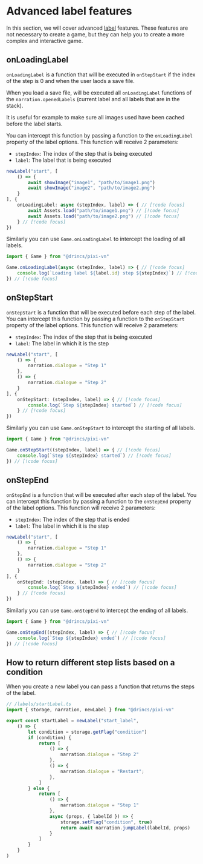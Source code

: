 # Advanced label features

In this section, we will cover advanced [label](/start/labels.md) features. These features are not necessary to create a game, but they can help you to create a more complex and interactive game.

## onLoadingLabel

`onLoadingLabel` is a function that will be executed in `onStepStart` if the index of the step is 0 and when the user laods a save file.

When you load a save file, will be executed all `onLoadingLabel` functions of the `narration.openedLabels` (current label and all labels that are in the stack).

It is useful for example to make sure all images used have been cached before the label starts.

You can intercept this function by passing a function to the `onLoadingLabel` property of the label options. This function will receive 2 parameters:

* `stepIndex`: The index of the step that is being executed
* `label`: The label that is being executed

```ts
newLabel("start", [
    () => {
        await showImage("image1", "path/to/image1.png")
        await showImage("image2", "path/to/image2.png")
    }
], {
    onLoadingLabel: async (stepIndex, label) => { // [!code focus]
        await Assets.load("path/to/image1.png") // [!code focus]
        await Assets.load("path/to/image2.png") // [!code focus]
    } // [!code focus]
})
```

Similarly you can use `Game.onLoadingLabel` to intercept the loading of all labels.

```ts
import { Game } from "@drincs/pixi-vn"

Game.onLoadingLabel(async (stepIndex, label) => { // [!code focus]
    console.log(`Loading label ${label.id} step ${stepIndex}`) // [!code focus]
}) // [!code focus]
```

## onStepStart

`onStepStart` is a function that will be executed before each step of the label. You can intercept this function by passing a function to the `onStepStart` property of the label options. This function will receive 2 parameters:

* `stepIndex`: The index of the step that is being executed
* `label`: The label in which it is the step

```ts
newLabel("start", [
    () => {
        narration.dialogue = "Step 1"
    },
    () => {
        narration.dialogue = "Step 2"
    }
], {
    onStepStart: (stepIndex, label) => { // [!code focus]
        console.log(`Step ${stepIndex} started`) // [!code focus]
    } // [!code focus]
})
```

Similarly you can use `Game.onStepStart` to intercept the starting of all labels.

```ts
import { Game } from "@drincs/pixi-vn"

Game.onStepStart((stepIndex, label) => { // [!code focus]
    console.log(`Step ${stepIndex} started`) // [!code focus]
}) // [!code focus]
```

## onStepEnd

`onStepEnd` is a function that will be executed after each step of the label. You can intercept this function by passing a function to the `onStepEnd` property of the label options. This function will receive 2 parameters:

* `stepIndex`: The index of the step that is ended
* `label`: The label in which it is the step

```ts
newLabel("start", [
    () => {
        narration.dialogue = "Step 1"
    },
    () => {
        narration.dialogue = "Step 2"
    }
], {
    onStepEnd: (stepIndex, label) => { // [!code focus]
        console.log(`Step ${stepIndex} ended`) // [!code focus]
    } // [!code focus]
})
```

Similarly you can use `Game.onStepEnd` to intercept the ending of all labels.

```ts
import { Game } from "@drincs/pixi-vn"

Game.onStepEnd((stepIndex, label) => { // [!code focus]
    console.log(`Step ${stepIndex} ended`) // [!code focus]
}) // [!code focus]
```

## How to return different step lists based on a condition

When you create a new label you can pass a function that returns the steps of the label.

```ts
// /labels/startLabel.ts
import { storage, narration, newLabel } from "@drincs/pixi-vn"

export const startLabel = newLabel("start_label",
    () => {
        let condition = storage.getFlag("condition")
        if (condition) {
            return [
                () => {
                    narration.dialogue = "Step 2"
                },
                () => {
                    narration.dialogue = "Restart";
                },
            ]
        } else {
            return [
                () => {
                    narration.dialogue = "Step 1"
                },
                async (props, { labelId }) => {
                    storage.setFlag("condition", true)
                    return await narration.jumpLabel(labelId, props)
                }
            ]
        }
    }
)
```

<sandbox
  template="mzw5n2"
  entry="/src/labels/startLabel.ts"
/>
